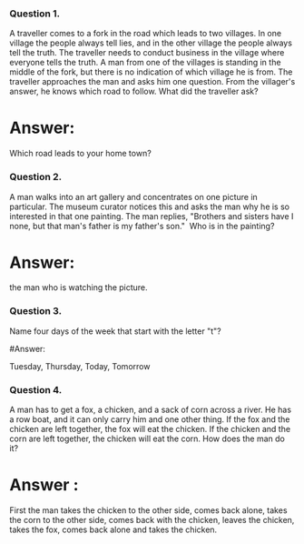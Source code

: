 ### Question 1.

 A traveller comes to a fork in the road which leads to two villages. In one village the people always tell lies, and in the other village the people always tell the truth. The traveller needs to conduct business in the village where everyone tells the truth. A man from one of the villages is standing in the middle of the fork, but there is no indication of which village he is from. The traveller approaches the man and asks him one question. From the villager's answer, he knows which road to follow. What did the traveller ask?

# Answer: 

Which road leads to your home town?

### Question 2.

 A man walks into an art gallery and concentrates on one picture in particular. The museum curator notices this and asks the man why he is so interested in that one painting. The man replies, "Brothers and sisters have I none, but that man's father is my father's son."
​
Who is in the painting?

# Answer: 

the man who is watching the picture. 


### Question 3.

Name four days of the week that start with the letter "t"?

#Answer: 

Tuesday, Thursday, Today, Tomorrow

### Question 4.

A man has to get a fox, a chicken, and a sack of corn across a river. He has a row boat, and it can only carry him and one other thing. If the fox and the chicken are left together, the fox will eat the chicken. If the chicken and the corn are left together, the chicken will eat the corn. How does the man do it?

# Answer : 

First the man takes the chicken to the other side, comes back alone, takes the corn to the other side, comes back with the chicken, leaves the chicken, takes the fox, comes back alone and takes the chicken. 